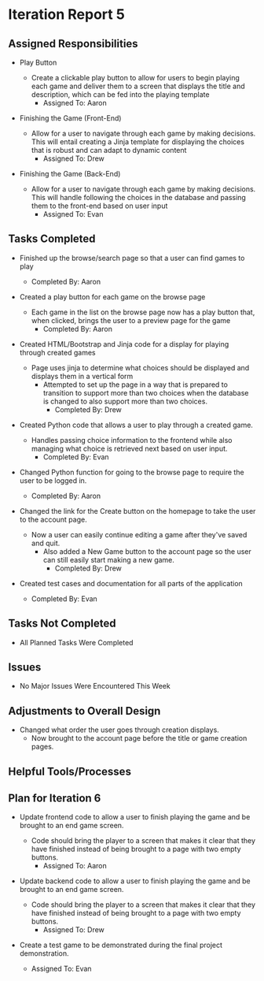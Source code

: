 # Iteration Report 5

## Assigned Responsibilities

- Play Button
    -  Create a clickable play button to allow for users to begin playing each game and deliver them to a screen
    that displays the title and description, which can be fed into the playing template
        - Assigned To: Aaron
    
- Finishing the Game (Front-End)
    - Allow for a user to navigate through each game by making decisions. This will entail creating a Jinja template for
    displaying the choices that is robust and can adapt to dynamic content
        - Assigned To: Drew
            
- Finishing the Game (Back-End)
    - Allow for a user to navigate through each game by making decisions. This will handle following the choices in the
     database and passing them to the front-end based on user input
        - Assigned To: Evan
        
	
## Tasks Completed

- Finished up the browse/search page so that a user can find games to play
    - Completed By: Aaron
    
- Created a play button for each game on the browse page
    - Each game in the list on the browse page now has a play button that, when clicked, brings the user to a preview 
    page for the game
        - Completed By: Aaron
    
- Created HTML/Bootstrap and Jinja code for a display for playing through created games
    - Page uses jinja to determine what choices should be displayed and displays them in a vertical form
        - Attempted to set up the page in a way that is prepared to transition to support more than two choices when the 
        database is changed to also support more than two choices.
            - Completed By: Drew
            
- Created Python code that allows a user to play through a created game.
    - Handles passing choice information to the frontend while also managing what choice is retrieved next based on user
    input.
        - Completed By: Evan
        
- Changed Python function for going to the browse page to require the user to be logged in.
    - Completed By: Aaron
    
- Changed the link for the Create button on the homepage to take the user to the account page.
    - Now a user can easily continue editing a game after they've saved and quit.
        - Also added a New Game button to the account page so the user can still easily start making a new game.
            - Completed By: Drew
           
- Created test cases and documentation for all parts of the application
    - Completed By: Evan
            
  
## Tasks Not Completed

- All Planned Tasks Were Completed

## Issues

- No Major Issues Were Encountered This Week
    
## Adjustments to Overall Design

- Changed what order the user goes through creation displays.
    - Now brought to the account page before the title or game creation pages.    
    
## Helpful Tools/Processes

## Plan for Iteration 6

- Update frontend code to allow a user to finish playing the game and be brought to an end game screen.
    - Code should bring the player to a screen that makes it clear that they have finished instead of being brought to a
    page with two empty buttons.
        - Assigned To: Aaron
        
- Update backend code to allow a user to finish playing the game and be brought to an end game screen.
    - Code should bring the player to a screen that makes it clear that they have finished instead of being brought to a
    page with two empty buttons.
        - Assigned To: Drew

- Create a test game to be demonstrated during the final project demonstration.
    - Assigned To: Evan